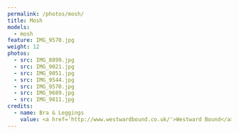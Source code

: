 ```yaml
---
permalink: /photos/mosh/
title: Mosh
models:
  - mosh
feature: IMG_9570.jpg
weight: 12
photos:
  - src: IMG_8899.jpg
  - src: IMG_9021.jpg
  - src: IMG_9051.jpg
  - src: IMG_9544.jpg
  - src: IMG_9570.jpg
  - src: IMG_9689.jpg
  - src: IMG_9811.jpg
credits:
  - name: Bra & Leggings
    value: <a href='http://www.westwardbound.co.uk/'>Westward Bound</a>
---
```

